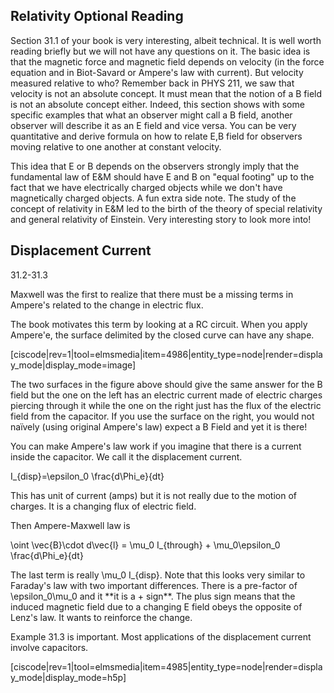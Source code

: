 ## Relativity Optional Reading

Section 31.1 of your book is very interesting, albeit technical. It is well worth reading briefly but we will not have any questions on it. The basic idea is that the magnetic force and magnetic field depends on velocity (in the force equation and in Biot-Savard or Ampere's law with current). But velocity measured relative to who? Remember back in PHYS 211, we saw that velocity is not an absolute concept. It must mean that the notion of a B field is not an absolute concept either. Indeed, this section shows with some specific examples that what an observer might call a B field, another observer will describe it as an E field and vice versa. You can be very quantitative and derive formula on how to relate E,B field for observers moving relative to one another at constant velocity.


<lrndesign-sidenote label="Instructor Note" icon="bookmark" bg-color="#c2e5f2">
This idea that E or B depends on the observers strongly imply that the fundamental law of E&M should have E and B on "equal footing" up to the fact that we have electrically charged objects while we don't have magnetically charged objects.
</lrndesign-sidenote>

<lrndesign-sidenote label="Instructor Note" icon="bookmark" bg-color="#c2e5f2">
A fun extra side note. The study of the concept of relativity in E&M led to the birth of the theory of special relativity and general relativity of Einstein. Very interesting story to look more into!
</lrndesign-sidenote>


## Displacement Current

<stop-note title="Read Knight 4ed" icon="stopnoteicons:book-icon">
<span slot="message">31.2-31.3</span>
</stop-note>

Maxwell was the first to realize that there must be a missing terms in Ampere's related to the change in electric flux.

The book motivates this term by looking at a RC circuit. When you apply Ampere'e, the surface delimited by the closed curve can have any shape.  

[ciscode|rev=1|tool=elmsmedia|item=4986|entity_type=node|render=display_mode|display_mode=image]

The two surfaces in the figure above should give the same answer for the B field but the one on the left has an electric current made of electric charges piercing through it while the one on the right just has the flux of the electric field from the capacitor. If you use the surface on the right, you would not naïvely (using original Ampere's law) expect a B Field and yet it is there!

You can make Ampere's law work if you imagine that there is a current inside the capacitor. We call it the displacement current.

<lrn-math>I_{disp}=\epsilon_0 \frac{d\Phi_e}{dt} </lrn-math>

This has unit of current (amps) but it is not really due to the motion of charges. It is a changing flux of electric field.

Then Ampere-Maxwell law is

<lrn-math>\oint \vec{B}\cdot d\vec{l} = \mu_0 I_{through} + \mu_0\epsilon_0 \frac{d\Phi_e}{dt} </lrn-math>

<lrndesign-sidenote label="Instructor Note" icon="bookmark" bg-color="#c2e5f2">
The last term is really <lrn-math>\mu_0 I_{disp}. Note that this looks very similar to Faraday's law with two important differences. There is a pre-factor of <lrn-math>\epsilon_0\mu_0 </lrn-math> and it **it is a + sign**.
</lrndesign-sidenote>

<lrndesign-sidenote label="Instructor Note" icon="bookmark" bg-color="#c2e5f2">
The plus sign means that the induced magnetic field due to a changing E field obeys the opposite of Lenz's law. It wants to reinforce the change.
</lrndesign-sidenote>


Example 31.3 is important. Most applications of the displacement current involve capacitors. 


[ciscode|rev=1|tool=elmsmedia|item=4985|entity_type=node|render=display_mode|display_mode=h5p]